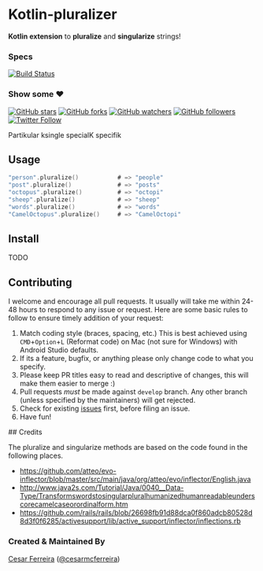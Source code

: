 <!-- ![Image](extras/logo.png) -->
# Kotlin-pluralizer

**Kotlin extension** to **pluralize** and **singularize** strings!


### Specs
[![Build Status](https://travis-ci.org/cesarferreira/kKotlin-pluralizer.svg?branch=master)](https://travis-ci.org/cesarferreira/Kotlin-pluralizer)

<!--
### Featured in
[![Android Arsenal](https://img.shields.io/badge/Android%20Arsenal-Kotlin-pluralizer-brightgreen.svg?style=flat)](http://android-arsenal.com/details/1/2361)
 [![Android Weekly](https://img.shields.io/badge/Android%20Weekly-%23200-blue.svg)](http://androidweekly.net/issues/issue-200)
 -->

### Show some :heart:
[![GitHub stars](https://img.shields.io/github/stars/cesarferreira/Kotlin-pluralizer.svg?style=social&label=Star)](https://github.com/cesarferreira/Kotlin-pluralizer) [![GitHub forks](https://img.shields.io/github/forks/cesarferreira/Kotlin-pluralizer.svg?style=social&label=Fork)](https://github.com/cesarferreira/Kotlin-pluralizer/fork) [![GitHub watchers](https://img.shields.io/github/watchers/cesarferreira/Kotlin-pluralizer.svg?style=social&label=Watch)](https://github.com/cesarferreira/kKotlin-pluralizer) [![GitHub followers](https://img.shields.io/github/followers/cesarferreira.svg?style=social&label=Follow)](https://github.com/cesarferreira/Kotlin-pluralizer)  
[![Twitter Follow](https://img.shields.io/twitter/follow/cesarmcferreira.svg?style=social)](https://twitter.com/cesarmcferreira)



Partikular
ksingle
specialK
specifik

## Usage

```kotlin
"person".pluralize()           # => "people"
"post".pluralize()             # => "posts"
"octopus".pluralize()          # => "octopi"
"sheep".pluralize()            # => "sheep"
"words".pluralize()            # => "words"
"CamelOctopus".pluralize()     # => "CamelOctopi"
```

## Install

TODO


## Contributing
I welcome and encourage all pull requests. It usually will take me within 24-48 hours to respond to any issue or request. Here are some basic rules to follow to ensure timely addition of your request:
  1. Match coding style (braces, spacing, etc.) This is best achieved using `CMD`+`Option`+`L` (Reformat code) on Mac (not sure for Windows) with Android Studio defaults.
  2. If its a feature, bugfix, or anything please only change code to what you specify.
  3. Please keep PR titles easy to read and descriptive of changes, this will make them easier to merge :)
  4. Pull requests _must_ be made against `develop` branch. Any other branch (unless specified by the maintainers) will get rejected.
  5. Check for existing [issues](https://github.com/cesarferreira/kotKotlin-pluralizer/issues) first, before filing an issue.  
  6. Have fun!


  ## Credits

  The pluralize and singularize methods are based on the code found in the following places.

  - https://github.com/atteo/evo-inflector/blob/master/src/main/java/org/atteo/evo/inflector/English.java
  - http://www.java2s.com/Tutorial/Java/0040__Data-Type/Transformswordstosingularpluralhumanizedhumanreadableunderscorecamelcaseorordinalform.htm
  - https://github.com/rails/rails/blob/26698fb91d88dca0f860adcb80528d8d3f0f6285/activesupport/lib/active_support/inflector/inflections.rb


### Created & Maintained By
[Cesar Ferreira](https://github.com/cesarferreira) ([@cesarmcferreira](https://www.twitter.com/cesarmcferreira))
